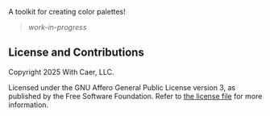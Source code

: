 A toolkit for creating color palettes!

> _work-in-progress_

## License and Contributions 

Copyright 2025 With Caer, LLC.

Licensed under the GNU Affero General Public License version 3,
as published by the Free Software Foundation. Refer to 
[the license file](LICENSE.txt) for more information.